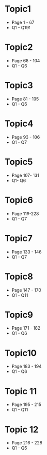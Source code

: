 # Topic1

- Page 1 - 67
- Q1 - Q191

# Topic2

- Page 68 - 104
- Q1 - Q6

# Topic3

- Page 81 - 105
- Q1 - Q6

# Topic4

- Page 93 - 106
- Q1 - Q7

# Topic5

- Page 107- 131
- Q1- Q6

# Topic6

- Page 119-228
- Q1 - Q7

# Topic7

- Page 133 - 146
- Q1 - Q7

# Topic8

- Page 147 - 170
- Q1 - Q11

# Topic9

- Page 171 - 182
- Q1 - Q6

# Topic10

- Page 183 - 194
- Q1 - Q6

# Topic 11

- Page 195 - 215
- Q1 - Q11

# Topic 12

- Page 216 - 228
- Q1 - Q6
